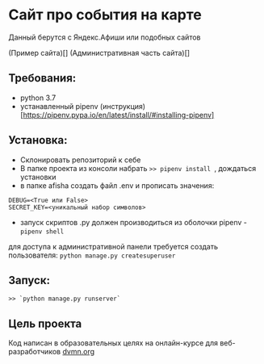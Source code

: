 # Сайт про события на карте
Данный берутся с Яндекс.Афиши или подобных сайтов

(Пример сайта)[]
(Административная часть сайта)[]

## Требования:
- python 3.7
- устанавленный pipenv (инструкция)[https://pipenv.pypa.io/en/latest/install/#installing-pipenv]

## Установка:
* Склонировать репозиторий к себе
* В папке проекта из консоли набрать `>> pipenv install `, дождаться установки
* в папке afisha создать файл .env и прописать значения:
```
DEBUG=<True или False>
SECRET_KEY=<уникальный набор символов>
```
* запуск скриптов .py должен производиться из оболочки pipenv - `pipenv shell`

для доступа к административной панели требуется создать пользователя:
`python manage.py createsuperuser`

## Запуск:
```
>> `python manage.py runserver`
```

## Цель проекта

Код написан в образовательных целях на онлайн-курсе для веб-разработчиков [dvmn.org](https://dvmn.org/)
